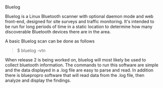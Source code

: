 Bluelog

Bluelog is a Linux Bluetooth scanner with optional daemon mode and web front-end, designed for site surveys and traffic monitoring. It's intended to be run for long periods of time in a static location to determine how many discoverable Bluetooth devices there are in the area.

A basic Bluelog scan can be done as follows
> $ bluelog -vtn

When release 2 is being worked on, bluelog will most likely be used to collect bluetooth information. The commands to run this software are simple and the data displayed in a .log file are easy to parse and read. In addition there is bluepropro software that will read data from the .log file, then analyze and display the findings.

